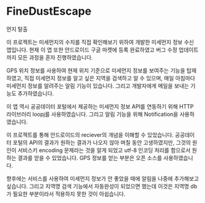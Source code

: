 # FineDustEscape
먼지 탈출

 이 프로젝트는 미세먼지의 수치를 직접 확인해보기 위하여 개발한 미세먼지 정보 수신 앱입니다.
현재 이 앱 또한 안드로이드 구글 마켓에 등록 완료하였고 버그 수정 업데이트까지 모든 과정을 혼자 진행하였습니다.

 GPS 위치 정보를 사용하여 현재 위치 기준으로 미세먼지 정보를 보여주는 기능을 탑재하였고,
직접 미세먼지 정보를 알고 싶은 지역을 검색하고 알 수 있으며, 매일 아침마다 미세먼지 정보를 알려주는 알림 기능이 있습니다. 
그리고 개발자에게 메일을 보내는 기능도 추가하였습니다.

 이 앱 역시 공공데이터 포털에서 제공하는 미세먼지 정보 API를 연동하기 위해  HTTP 라이브러리 loopj를 사용하였습니다.
그리고 알림 기능을 위해 Notification을 사용하였습니다.

 이 프로젝트를 통해 안드로이드의 reciever의 개념을 이해할 수 있었습니다.
 공공데이터 포털의 API의 결과가 원하는 결과가 나오지 않아 며칠 동안 고생하였지만, 
그것의 원인이 서비스키 encoding 문제라는 것을 알게 되었고 utf-8 인코딩 처리를 함으로서 원하는 결과를 얻을 수 있었습니다.
 GPS 정보를 얻는 부분은 오픈 소스를 사용하였습니다.
 
 향후에는 서비스를 사용하여 미세먼지 정보가 안 좋았을 때에 알림을 나중에 추가해보고 싶습니다.
그리고 지역명 검색 기능에서 자동완성이 되었으면 했는데 이것은 지역명 db가 필요한 부분이라서 적용하지 못한 것이 아쉽습니다.


